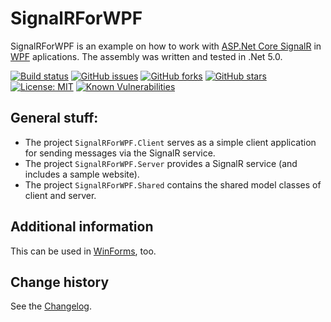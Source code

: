 SignalRForWPF
====================================

SignalRForWPF is an example on how to work with [ASP.Net Core SignalR](https://docs.microsoft.com/de-de/aspnet/core/signalr/introduction?view=aspnetcore-2.2)
in [WPF](https://docs.microsoft.com/en-us/dotnet/framework/wpf/getting-started/introduction-to-wpf-in-vs) aplications.
The assembly was written and tested in .Net 5.0.

[![Build status](https://ci.appveyor.com/api/projects/status/09knyo1qkj6h1s09?svg=true)](https://ci.appveyor.com/project/SeppPenner/signalrforwpf)
[![GitHub issues](https://img.shields.io/github/issues/SeppPenner/SignalRForWPF.svg)](https://github.com/SeppPenner/SignalRForWPF/issues)
[![GitHub forks](https://img.shields.io/github/forks/SeppPenner/SignalRForWPF.svg)](https://github.com/SeppPenner/SignalRForWPF/network)
[![GitHub stars](https://img.shields.io/github/stars/SeppPenner/SignalRForWPF.svg)](https://github.com/SeppPenner/SignalRForWPF/stargazers)
[![License: MIT](https://img.shields.io/badge/License-MIT-blue.svg)](https://raw.githubusercontent.com/SeppPenner/SignalRForWPF/master/License.txt)
[![Known Vulnerabilities](https://snyk.io/test/github/SeppPenner/SignalRForWPF/badge.svg)](https://snyk.io/test/github/SeppPenner/SignalRForWPF)

## General stuff:
* The project `SignalRForWPF.Client` serves as a simple client application for sending messages via the SignalR service.
* The project `SignalRForWPF.Server` provides a SignalR service (and includes a sample website).
* The project `SignalRForWPF.Shared` contains the shared model classes of client and server.

## Additional information
This can be used in [WinForms](https://docs.microsoft.com/en-us/dotnet/framework/winforms/), too.

Change history
--------------

See the [Changelog](https://github.com/SeppPenner/SignalRForWPF/blob/master/Changelog.md).